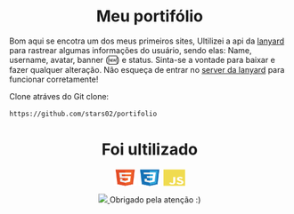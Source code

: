 <h1 align="center">Meu portifólio</h1><p align="center">

Bom aqui se encotra um dos meus primeiros sites, Ultilizei a api da [lanyard](https://lanyard.eggsy.xyz/) para rastrear algumas informações do usuário,
sendo elas: Name, username, avatar, banner (🆕) e status. Sinta-se a vontade para baixar e fazer qualquer alteração. Não esqueça de entrar no [server da lanyard](https://discord.gg/lanyard) para funcionar corretamente!

Clone atráves do Git clone:
``` bash
https://github.com/stars02/portifolio
```
<h1 align="center">Foi ultilizado</h1><p align="center">
  <img align="center" alt="HTML" height="30" width="40" src="https://raw.githubusercontent.com/devicons/devicon/master/icons/html5/html5-original.svg">
  <img align="center" alt="CSS" height="30" width="40" src="https://raw.githubusercontent.com/devicons/devicon/master/icons/css3/css3-original.svg">
  <img align="center" alt="Js" height="30" width="40" src="https://raw.githubusercontent.com/devicons/devicon/master/icons/javascript/javascript-plain.svg">
</p>
<p align="center">
  <a href="https://starszk.site/">
    <img src="https://i.postimg.cc/tT5dH4jJ/preview.png">
  </a>
Obrigado pela atenção :)
